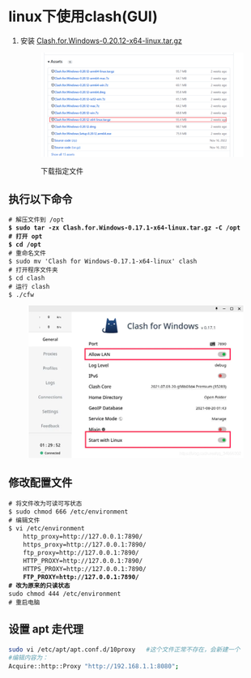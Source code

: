 # linux下使用clash(GUI)

1.  安装 [Clash.for.Windows-0.20.12-x64-linux.tar.gz](https://github.com/Fndroid/clash\_for\_windows\_pkg/releases/download/0.20.12/Clash.for.Windows-0.20.12-x64-linux.tar.gz)

    <figure><img src="../../../.gitbook/assets/image (1) (1).png" alt=""><figcaption><p>下载指定文件</p></figcaption></figure>



## 执行以下命令

<pre class="language-bash"><code class="lang-bash"># 解压文件到 /opt
<strong>$ sudo tar -zx Clash.for.Windows-0.17.1-x64-linux.tar.gz -C /opt 
</strong><strong># 打开 opt 
</strong><strong>$ cd /opt
</strong># 重命名文件
$ sudo mv 'Clash for Windows-0.17.1-x64-linux' clash
# 打开程序文件夹
$ cd clash 
# 运行 clash
$ ./cfw 
</code></pre>

<figure><img src="../../../.gitbook/assets/image (1) (2).png" alt=""><figcaption></figcaption></figure>

## 修改配置文件

<pre class="language-bash"><code class="lang-bash"># 将文件改为可读可写状态
$ sudo chmod 666 /etc/environment
# 编辑文件
$ vi /etc/environment
    http_proxy=http://127.0.0.1:7890/
    https_proxy=http://127.0.0.1:7890/
    ftp_proxy=http://127.0.0.1:7890/
    HTTP_PROXY=http://127.0.0.1:7890/
    HTTPS_PROXY=http://127.0.0.1:7890/
<strong>    FTP_PROXY=http://127.0.0.1:7890/
</strong><strong># 改为原来的只读状态
</strong>sudo chmod 444 /etc/environment
# 重启电脑
</code></pre>

## 设置 apt 走代理

```bash
sudo vi /etc/apt/apt.conf.d/10proxy   #这个文件正常不存在，会新建一个
#编辑内容为：
Acquire::http::Proxy "http://192.168.1.1:8080";
```
